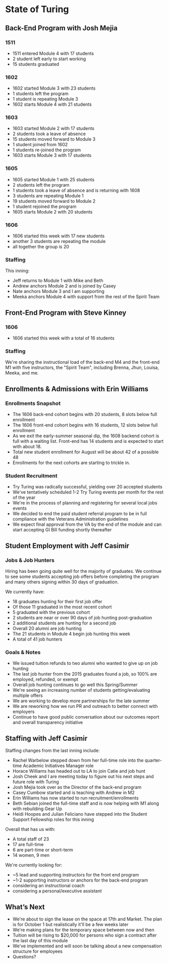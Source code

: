 # State of Turing

## Back-End Program with Josh Mejia

### 1511

* 1511 entered Module 4 with 17 students
* 2 student left early to start working
* 15 students graduated

### 1602

* 1602 started Module 3 with 23 students
* 1 students left the program
* 1 student is repeating Module 3
* 1602 starts Module 4 with 21 students

### 1603

* 1603 started Module 2 with 17 students
* 2 students took a leave of absence
* 15 students moved forward to Module 3
* 1 student joined from 1602
* 1 students re-joined the program
* 1603 starts Module 3 with 17 students

### 1605

* 1605 started Module 1 with 25 students
* 2 students left the program
* 1 students took a leave of absence and is returning with 1608
* 3 students are repeating Module 1
* 19 students moved forward to Module 2
* 1 student rejoined the program
* 1605 starts Module 2 with 20 students

### 1606

* 1606 started this week with 17 new students
* another 3 students are repeating the module
* all together the group is 20

### Staffing

This inning:

* Jeff returns to Module 1 with Mike and Beth
* Andrew anchors Module 2 and is joined by Casey
* Nate anchors Module 3 and I am supporting
* Meeka anchors Module 4 with support from the rest of the Spirit Team

## Front-End Program with Steve Kinney

### 1606

* 1606 started this week with a total of 16 students

### Staffing

We're sharing the instructional load of the back-end M4 and the front-end M1 with
five instructors, the "Spirit Team", including Brenna, Jhun, Louisa, Meeka, and me.

## Enrollments & Admissions with Erin Williams

### Enrollments Snapshot

* The 1606 back-end cohort begins with 20 students, 8 slots below full enrollment
* The 1606 front-end cohort begins with 16 students, 12 slots below full enrollment
* As we exit the early-summer seasonal dip, the 1608 backend cohort is full with
a waiting list. Front-end has 14 students and is expected to start with about 18.
* Total new student enrollment for August will be about 42 of a possible 48
* Enrollments for the next cohorts are starting to trickle in.

### Student Recruitment

* Try Turing was radically successful, yielding over 20 accepted students
* We've tentatively scheduled 1-2 Try Turing events per month for the rest of the year
* We're in the process of planning and registering for several local jobs events
* We decided to end the paid student referral program to be in full compliance with the Veterans Administration guidelines
* We expect final approval from the VA by the end of the module and can start accepting GI Bill funding shortly thereafter

## Student Employment with Jeff Casimir

### Jobs & Job Hunters

Hiring has been going quite well for the majority of graduates. We continue
to see some students accepting job offers before completing the program and
many others signing within 30 days of graduation.

We currently have:

* 18 graduates hunting for their first job offer
* Of those 11 graduated in the most recent cohort
* 5 graduated with the previous cohort
* 2 students are near or over 90 days of job hunting post-graduation
* 2 additional students are hunting for a second job
* Overall 20 alumni are job hunting
* The 21 students in Module 4 begin job hunting this week
* A total of 41 job hunters

### Goals & Notes

* We issued tuition refunds to two alumni who wanted to give up on job hunting
* The last job hunter from the 2015 graduates found a job, so 100% are employed, refunded, or exempt
* Overall job hunting continues to go well this Spring/Summer
* We're seeing an increasing number of students getting/evaluating multiple offers
* We are working to develop more partnerships for the late summer
* We are reworking how we run PR and outreach to better connect with employers
* Continue to have good public conversation about our outcomes report and overall transparency initiative

## Staffing with Jeff Casimir

Staffing changes from the last inning include:

* Rachel Warbelow stepped down from her full-time role into the quarter-time Academic Initiatives Manager role
* Horace Williams has headed out to LA to join Catie and job hunt
* Josh Cheek and I are meeting today to figure out his next steps and future role with Turing
* Josh Mejia took over as the Director of the back-end program
* Casey Cumbow started and is teaching with Andrew in M2
* Erin Williams has now started to run recruitment/enrollments
* Beth Sebian joined the full-time staff and is now helping with M1 along with rebuilding Gear Up
* Heidi Hoopes and Julian Feliciano have stepped into the Student Support Fellowship roles for this inning

Overall that has us with:

* A total staff of 23
* 17 are full-time
* 6 are part-time or short-term
* 14 women, 9 men

We're currently looking for:

* ~5 lead and supporting instructors for the front end program
* ~1-2 supporting instructors or anchors for the back-end program
* considering an instructional coach
* considering a personal/executive assistant

## What’s Next

* We're about to sign the lease on the space at 17th and Market. The plan is
for October 1 but realistically it'll be a few weeks later
* We're making plans for the temporary space between now and then
* Tuition will be rising to $20,000 for persons who sign a contract after the last day of this module
* We've implemented and will soon be talking about a new compensation structure for employees
* Questions?
